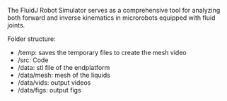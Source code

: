 The FluidJ Robot Simulator serves as a comprehensive tool for analyzing both
forward and inverse kinematics in microrobots equipped with fluid joints.

Folder structure:

- /temp: saves the temporary files to create the mesh video
- /src: Code
- /data: stl file of the endplatform 
- /data/mesh: mesh of the liquids
- /data/vids: output videos
- /data/figs: output figs

